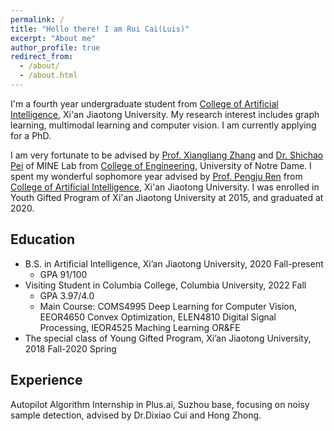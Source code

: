 ```yaml
---
permalink: /
title: "Hello there! I am Rui Cai(Luis)"
excerpt: "About me"
author_profile: true
redirect_from: 
  - /about/
  - /about.html
---
```


I'm a fourth year undergraduate student from [College of Artificial Intelligence](https://iair.xjtu.edu.cn/), Xi'an Jiaotong University. My research interest includes graph learning, multimodal learning and computer vision. I am currently applying for a PhD. 

I am very fortunate to be advised by [Prof. Xiangliang Zhang](https://engineering.nd.edu/faculty/xiangliang-zhang/) and [Dr. Shichao Pei](https://scpei.github.io/) of MINE Lab from [College of Engineering](https://engineering.nd.edu/), University of Notre Dame. I spent my wonderful sophomore year advised by [Prof. Pengju Ren](https://gr.xjtu.edu.cn/en/web/pengjuren) from [College of Artificial Intelligence](https://iair.xjtu.edu.cn/), Xi'an Jiaotong University. I was enrolled in Youth Gifted Program of Xi'an Jiaotong University at 2015, and graduated at 2020.
## Education
+ B.S. in Artificial Intelligence, Xi’an Jiaotong University, 2020 Fall-present
  + GPA 91/100
+ Visiting Student in Columbia College, Columbia University, 2022 Fall
  + GPA 3.97/4.0
  + Main Course: COMS4995 Deep Learning for Computer Vision, EEOR4650 Convex Optimization, ELEN4810 Digital Signal Processing, IEOR4525 Maching Learning OR&FE
+ The special class of Young Gifted Program, Xi’an Jiaotong University, 2018 Fall-2020 Spring

## Experience
Autopilot Algorithm Internship in Plus.ai, Suzhou base, focusing on noisy sample detection, advised by Dr.Dixiao Cui and Hong Zhong.
